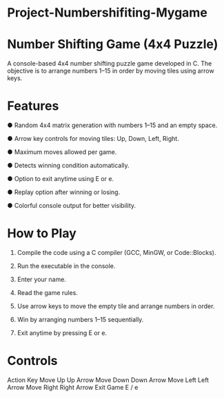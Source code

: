 # Project-Numbershifiting-Mygame
# Number Shifting Game (4x4 Puzzle)

A console-based 4x4 number shifting puzzle game developed in C.
The objective is to arrange numbers 1–15 in order by moving tiles using arrow keys.

# Features

● Random 4x4 matrix generation with numbers 1–15 and an empty space.

● Arrow key controls for moving tiles: Up, Down, Left, Right.

● Maximum moves allowed per game.

● Detects winning condition automatically.

● Option to exit anytime using E or e.

● Replay option after winning or losing.

● Colorful console output for better visibility.

# How to Play

1. Compile the code using a C compiler (GCC, MinGW, or Code::Blocks).

2. Run the executable in the console.

3. Enter your name.

4. Read the game rules.

5. Use arrow keys to move the empty tile and arrange numbers in order.

6. Win by arranging numbers 1–15 sequentially.

7. Exit anytime by pressing E or e.

# Controls
Action	      Key
Move Up	      Up Arrow
Move Down    	Down Arrow
Move Left    	Left Arrow
Move Right	  Right Arrow
Exit Game	    E / e
